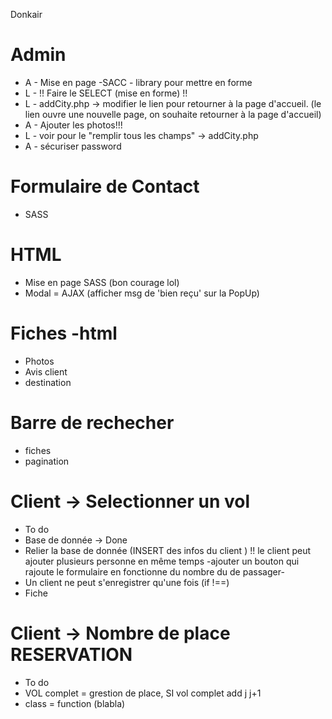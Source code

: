 Donkair

#  Admin
- A - Mise en page -SACC - library pour mettre en forme
- L - !! Faire le SELECT (mise en forme) !!
- L - addCity.php -> modifier le lien pour retourner à la page d'accueil. (le lien ouvre une nouvelle page, on souhaite retourner à la page d'accueil)
- A - Ajouter les photos!!!
- L - voir pour le "remplir tous les champs" -> addCity.php
- A - sécuriser password  

# Formulaire de Contact
- SASS

# HTML
- Mise en page  SASS (bon courage lol)
- Modal = AJAX (afficher msg de 'bien reçu' sur la PopUp)

# Fiches -html
- Photos
- Avis client
- destination

# Barre de rechecher
- fiches
- pagination

# Client -> Selectionner un vol 
- To do
- Base de donnée -> Done
- Relier la base de donnée (INSERT des infos du client ) !! le client peut ajouter plusieurs personne en même temps -ajouter un bouton qui rajoute le formulaire en fonctionne du nombre du de passager-
- Un client ne peut s'enregistrer qu'une fois (if !==)
- Fiche

# Client -> Nombre de place RESERVATION
- To do 
- VOL complet = grestion de place, SI vol complet add j j+1
- class = function (blabla)

